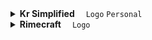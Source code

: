 
  <!--Kr Simplified-->
  <details>
    <summary>
      <b>Kr Simplified</b>
      &emsp;<code>Logo</code> <code>Personal</code>
    </summary>
    <br />
    <table>
      <tr>
        <td>
          <!--Kr-Simplified-主机位-->
          <img src="post/Kr-Simplified/%E4%B8%BB%E6%9C%BA%E4%BD%8D.png?raw=true" />
        </td>
        <td>
          <!--Kr-Simplified-侧机位-->
          <img src="post/Kr-Simplified/%E4%BE%A7%E6%9C%BA%E4%BD%8D.png?raw=true" />
        </td>
        <td>
          <!--Kr-Simplified-近景（长焦）-->
          <img src="post/Kr-Simplified/%E8%BF%91%E6%99%AF%EF%BC%88%E9%95%BF%E7%84%A6%EF%BC%89.png?raw=true" />
        </td>
      </tr>
    </table>
  </details>
  <!--Rimecraft-->
  <details>
    <summary>
      <b>Rimecraft</b>
      &emsp;<code>Logo</code>
    </summary>
    <br />
    <table>
      <tr>
        <th>Rimecraft Logo</th>
        <th>Rimecraft Beta Logo</th>
      </tr>
      <tr>
        <td>
          <img src="export/Rimecraft/Rimecraft.png?raw=true" />
        </td>
        <td>
          <img src="export/Rimecraft/Rimecraft%20Beta.png?raw=true" />
        </td>
      </tr>
      <tr>
        <td>
          <img src="export/Rimecraft/Rimecraft%20Wet%20Post.png?raw=true" />
        </td>
        <td>
          <img src="export/Rimecraft/Rimecraft%20Beta%20Wet%20Post.png?raw=true" />
        </td>
      </tr>
    </table>
  </details>

